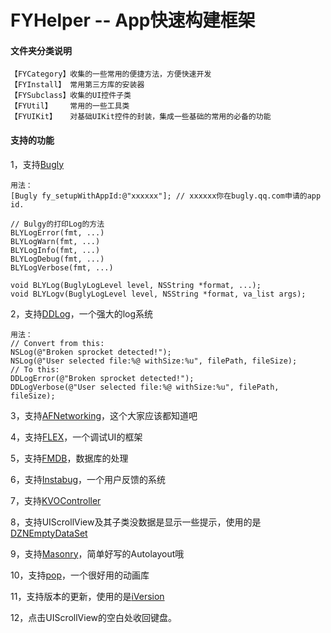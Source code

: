 # FYHelper -- App快速构建框架

#### 文件夹分类说明
```
【FYCategory】收集的一些常用的便捷方法，方便快速开发
【FYInstall】 常用第三方库的安装器
【FYSubclass】收集的UI控件子类
【FYUtil】    常用的一些工具类
【FYUIKit】   对基础UIKit控件的封装，集成一些基础的常用的必备的功能
```
#### 支持的功能
1，支持[Bugly](http://bugly.qq.com)
```
用法：
[Bugly fy_setupWithAppId:@"xxxxxx"]; // xxxxxx你在bugly.qq.com申请的app id.

// Bulgy的打印Log的方法
BLYLogError(fmt, ...)
BLYLogWarn(fmt, ...)
BLYLogInfo(fmt, ...)
BLYLogDebug(fmt, ...)
BLYLogVerbose(fmt, ...)

void BLYLog(BuglyLogLevel level, NSString *format, ...);
void BLYLogv(BuglyLogLevel level, NSString *format, va_list args);
```
2，支持[DDLog](https://github.com/CocoaLumberjack/CocoaLumberjack)，一个强大的log系统
```
用法：
// Convert from this:
NSLog(@"Broken sprocket detected!");
NSLog(@"User selected file:%@ withSize:%u", filePath, fileSize);
// To this:
DDLogError(@"Broken sprocket detected!");
DDLogVerbose(@"User selected file:%@ withSize:%u", filePath, fileSize);
```
3，支持[AFNetworking](https://github.com/AFNetworking/AFNetworking)，这个大家应该都知道吧
>
4，支持[FLEX](https://github.com/Flipboard/FLEX)，一个调试UI的框架
>
5，支持[FMDB](https://github.com/ccgus/fmdb)，数据库的处理
>

6，支持[Instabug](https://dashboard.instabug.com/profile/)，一个用户反馈的系统
>
7，支持[KVOController](https://github.com/facebook/KVOController)
>
8，支持UIScrollView及其子类没数据是显示一些提示，使用的是[DZNEmptyDataSet](https://github.com/dzenbot/DZNEmptyDataSet)
>
9，支持[Masonry](https://github.com/SnapKit/Masonry)，简单好写的Autolayout哦
>
10，支持[pop](https://github.com/facebook/pop)，一个很好用的动画库
>
11，支持版本的更新，使用的是[iVersion](https://github.com/nicklockwood/iVersion)
>
12，点击UIScrollView的空白处收回键盘。
>